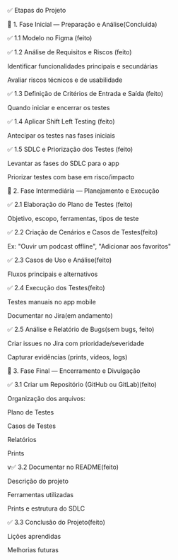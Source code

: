 ✅ Etapas do Projeto

🔹 1. Fase Inicial — Preparação e Análise(Concluida)

✅ 1.1 Modelo no Figma (feito)

✅ 1.2 Análise de Requisitos e Riscos (feito)

Identificar funcionalidades principais e secundárias

Avaliar riscos técnicos e de usabilidade

✅ 1.3 Definição de Critérios de Entrada e Saída (feito)

Quando iniciar e encerrar os testes

✅ 1.4 Aplicar Shift Left Testing (feito)

Antecipar os testes nas fases iniciais

✅ 1.5 SDLC e Priorização dos Testes (feito)

Levantar as fases do SDLC para o app

Priorizar testes com base em risco/impacto

🔹 2. Fase Intermediária — Planejamento e Execução

✅ 2.1 Elaboração do Plano de Testes (feito)

Objetivo, escopo, ferramentas, tipos de teste

✅ 2.2 Criação de Cenários e Casos de Testes(feito)

Ex: "Ouvir um podcast offline", "Adicionar aos favoritos"

✅ 2.3 Casos de Uso e Análise(feito)

Fluxos principais e alternativos

✅ 2.4 Execução dos Testes(feito)

Testes manuais no app mobile

Documentar no Jira(em andamento)

✅ 2.5 Análise e Relatório de Bugs(sem bugs, feito)

Criar issues no Jira com prioridade/severidade

Capturar evidências (prints, vídeos, logs)

🔹 3. Fase Final — Encerramento e Divulgação

✅ 3.1 Criar um Repositório (GitHub ou GitLab)(feito)

Organização dos arquivos:

Plano de Testes

Casos de Testes

Relatórios

Prints

v✅ 3.2 Documentar no README(feito)

Descrição do projeto

Ferramentas utilizadas

Prints e estrutura do SDLC

✅ 3.3 Conclusão do Projeto(feito)

Lições aprendidas

Melhorias futuras

